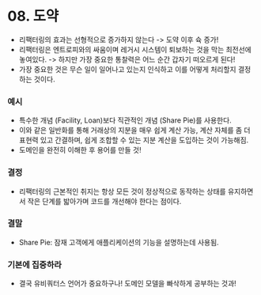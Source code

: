 # 08. 도약
- 리팩터링의 효과는 선형적으로 증가하지 않는다 -> 도약 이후 슉 증가!
- 리팩터링은 엔트로피와의 싸움이며 레거시 시스템이 퇴보하는 것을 막는 최전선에 놓여있다. -> 하지만 가장 중요한 통찰력은 어느 순간 갑자기 떠오르게 된다!
- 가장 중요한 것은 무슨 일이 일어나고 있는지 인식하고 이를 어떻게 처리할지 결정하는 것이다.

### 예시
- 특수한 개념 (Facility, Loan)보다 직관적인 개념 (Share Pie)를 사용한다.
- 이와 같은 일반화를 통해 거래상의 지분을 매우 쉽게 계산 가능, 계산 자체를 좀 더 표현력 있고 간결하며, 쉽게 조합할 수 있는 지분 계산을 도입하는 것이 가능해짐.
- 도메인을 완전히 이해한 후 용어를 만들 것!

### 결정
- 리팩터링의 근본적인 취지는 항상 모든 것이 정상적으로 동작하는 상태를 유지하면서 작은 단계를 밟아가며 코드를 개선해야 한다는 점이다.

### 결말
- Share Pie: 잠재 고객에게 애플리케이션의 기능을 설명하는데 사용됨.

### 기본에 집중하라
- 결국 유비쿼터스 언어가 중요하구나! 도메인 모델을 빠삭하게 공부하는 것과!

